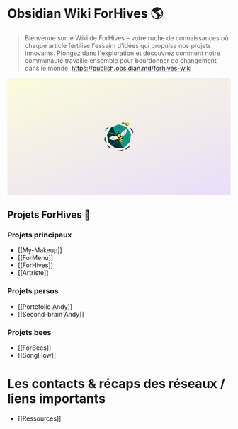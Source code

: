 # Obsidian Wiki ForHives 🌎

> Bienvenue sur le Wiki de ForHives – votre ruche de connaissances où chaque article fertilise l'essaim d'idées qui propulse nos projets innovants. Plongez dans l'exploration et découvrez comment notre communauté travaille ensemble pour bourdonner de changement dans le monde. 
> https://publish.obsidian.md/forhives-wiki

![background.png](background.png)
## Projets ForHives 🐝
### Projets principaux
- [[My-Makeup]]
- [[ForMenu]]
- [[ForHives]]
- [[Artriste]]
### Projets persos
- [[Portefolio Andy]]
- [[Second-brain Andy]]
### Projets bees
- [[ForBees]]
- [[SongFlow]]

# Les contacts & récaps des réseaux / liens importants
- [[Ressources]]
